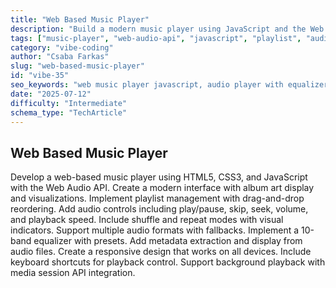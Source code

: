 ```yaml
---
title: "Web Based Music Player"
description: "Build a modern music player using JavaScript and the Web Audio API. Features include playlist management, visualizations, equalizer, metadata display, background playback, and responsive design."
tags: ["music-player", "web-audio-api", "javascript", "playlist", "audio-visualization", "equalizer", "media-session", "responsive-ui"]
category: "vibe-coding"
author: "Csaba Farkas"
slug: "web-based-music-player"
id: "vibe-35"
seo_keywords: "web music player javascript, audio player with equalizer, Web Audio API music app, playlist drag and drop, media session API playback, responsive music player UI"
date: "2025-07-12"
difficulty: "Intermediate"
schema_type: "TechArticle"
---
```


## Web Based Music Player

Develop a web-based music player using HTML5, CSS3, and JavaScript with the Web Audio API. Create a modern interface with album art display and visualizations. Implement playlist management with drag-and-drop reordering. Add audio controls including play/pause, skip, seek, volume, and playback speed. Include shuffle and repeat modes with visual indicators. Support multiple audio formats with fallbacks. Implement a 10-band equalizer with presets. Add metadata extraction and display from audio files. Create a responsive design that works on all devices. Include keyboard shortcuts for playback control. Support background playback with media session API integration.
